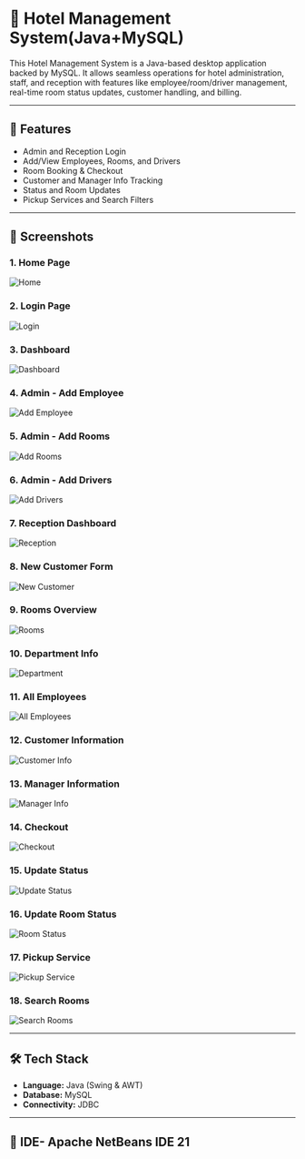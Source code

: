 # 🏨 Hotel Management System(Java+MySQL)

This Hotel Management System is a Java-based desktop application backed by MySQL. It allows seamless operations for hotel administration, staff, and reception with features like employee/room/driver management, real-time room status updates, customer handling, and billing.

---

## 🚀 Features

- Admin and Reception Login
- Add/View Employees, Rooms, and Drivers
- Room Booking & Checkout
- Customer and Manager Info Tracking
- Status and Room Updates
- Pickup Services and Search Filters

---

## 📸 Screenshots

### 1. Home Page  
![Home](assets/one.png)

### 2. Login Page  
![Login](assets/two.png)

### 3. Dashboard  
![Dashboard](assets/three.png)

### 4. Admin - Add Employee  
![Add Employee](assets/four.png)

### 5. Admin - Add Rooms  
![Add Rooms](assets/five.png)

### 6. Admin - Add Drivers  
![Add Drivers](assets/six.png)


### 7. Reception Dashboard  
![Reception](assets/seven.png)

### 8. New Customer Form  
![New Customer](assets/eight.png)

### 9. Rooms Overview  
![Rooms](assets/nine.png)

### 10. Department Info  
![Department](assets/ten.png)

### 11. All Employees  
![All Employees](assets/eleven.png)

### 12. Customer Information  
![Customer Info](assets/twelve.png)

### 13. Manager Information  
![Manager Info](assets/thirteen.png)

### 14. Checkout  
![Checkout](assets/fourteen.png)

### 15. Update Status  
![Update Status](assets/fifteen.png)

### 16. Update Room Status  
![Room Status](assets/sixteen.png)

### 17. Pickup Service  
![Pickup Service](assets/seventeen.png)

### 18. Search Rooms  
![Search Rooms](assets/eighteen.png)


---

## 🛠️ Tech Stack

- **Language:** Java (Swing & AWT)
- **Database:** MySQL
- **Connectivity:** JDBC

---

## 📂 IDE- Apache NetBeans IDE 21


